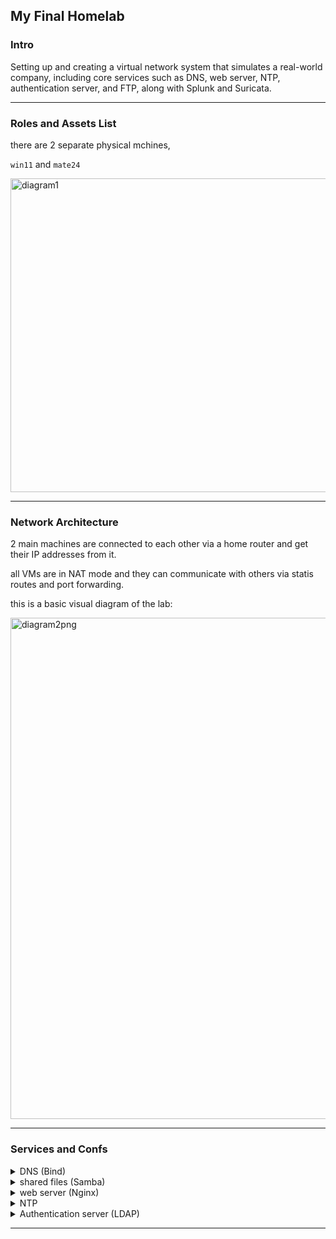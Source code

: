 

##    My Final Homelab

### Intro

Setting up and creating a virtual network system that simulates a real-world company, including core services such as DNS, web server, NTP, authentication server, and FTP, along with Splunk and Suricata.

----------------------------------------------------------------------

### Roles and Assets List

there are 2 separate physical mchines,

 `win11` and `mate24`
 
<img width="1638" height="502" alt="diagram1" src="https://github.com/user-attachments/assets/baafdc4d-90fb-4eca-8175-9636c51e1c2b" />


 
----------------------------------------------------------------------
### Network Architecture

2 main machines are connected to each other via a home router and get their IP addresses from it.

all VMs are in NAT mode and they can communicate with others via statis routes and port forwarding.

this is a basic visual diagram of the lab:


<img width="1721" height="802" alt="diagram2png" src="https://github.com/user-attachments/assets/3fcb73a9-349a-416a-b59a-e0abc623efc3" />



----------------------------------------------------------------------
### Services and Confs
<details>
<summary>DNS (Bind)</summary>
  
- create zone


</details>

<details>
<summary>shared files (Samba)</summary>
  
- Configure `/etc/samba/smb.conf` to create a shared directory.

- Set up user accounts and permissions for accessing the shared folder.

- Ensure the Samba service is running and enabled to start on boot.


  
- create zone

- create db files

</details>

<details>
  
<summary>web server (Nginx)</summary>
  
- create zone

- create db files

</details>

<details>
  
<summary>NTP</summary>
  
- create zone

- create db files

</details>

<details>
  
<summary>Authentication server (LDAP)</summary>
  
- create zone

- create db files

</details>


----------------------------------------------------------------------

